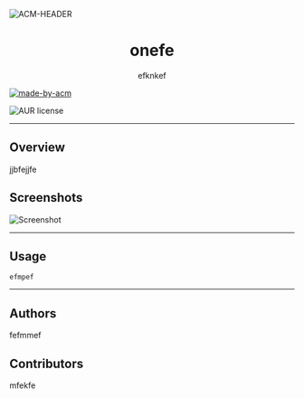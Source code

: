      

![ACM-HEADER](https://user-images.githubusercontent.com/14032427/92643737-e6252e00-f2ff-11ea-8a51-1f1b69caba9f.png)

<h1 align="center"> 
onefe 
</h1>

<p align="center"> 
efknkef
</p>

<p>
  <a href="https://acmvit.in/" target="_blank">
    <img alt="made-by-acm" src="https://img.shields.io/badge/MADE%20BY-ACM%20VIT-blue?style=for-the-badge" />
  </a>
</p>


![AUR license](https://img.shields.io/static/v1?label=License&message=MIT&color=blue)

---

## Overview
jjbfejjfe


## Screenshots
![Screenshot](assets/undefined)


---

## Usage
```
efmpef

```

---
## Authors

fefmmef




## Contributors
mfekfe
   